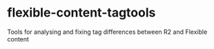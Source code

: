 flexible-content-tagtools
=========================

Tools for analysing and fixing tag differences between R2 and Flexible content
